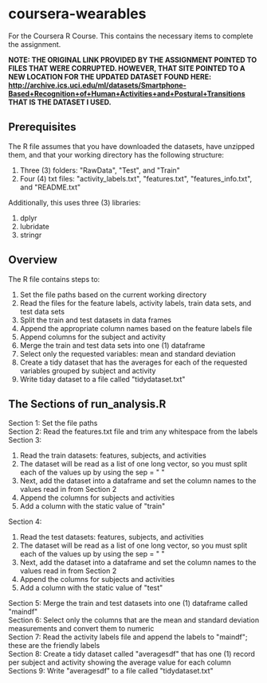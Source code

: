 # coursera-wearables
For the Coursera R Course. This contains the necessary items to complete the assignment.

<b>NOTE: THE ORIGINAL LINK PROVIDED BY THE ASSIGNMENT POINTED TO FILES THAT WERE CORRUPTED. HOWEVER, THAT SITE POINTED TO A NEW LOCATION FOR THE UPDATED DATASET FOUND HERE: http://archive.ics.uci.edu/ml/datasets/Smartphone-Based+Recognition+of+Human+Activities+and+Postural+Transitions  
THAT IS THE DATASET I USED.</b>

## Prerequisites
The R file assumes that you have downloaded the datasets, have unzipped them, and that your working directory has the following structure:  
1. Three (3) folders: "RawData", "Test", and "Train"
2. Four (4) txt files: "activity_labels.txt", "features.txt", "features_info.txt", and "README.txt"

Additionally, this uses three (3) libraries:
1. dplyr
2. lubridate
3. stringr

## Overview
The R file contains steps to:
1. Set the file paths based on the current working directory
2. Read the files for the feature labels, activity labels, train data sets, and test data sets
3. Split the train and test datasets in data frames
4. Append the appropriate column names based on the feature labels file
5. Append columns for the subject and activity
6. Merge the train and test data sets into one (1) dataframe
7. Select only the requested variables: mean and standard deviation
8. Create a tidy dataset that has the averages for each of the requested variables grouped by subject and activity
9. Write tiday dataset to a file called "tidydataset.txt"

## The Sections of run_analysis.R
Section 1: Set the file paths  
Section 2: Read the features.txt file and trim any whitespace from the labels  
Section 3:  
1. Read the train datasets: features, subjects, and activities  
2. The dataset will be read as a list of one long vector, so you must split each of the values up by using the sep = " "  
3. Next, add the dataset into a dataframe and set the column names to the values read in from Section 2  
4. Append the columns for subjects and activities  
5. Add a column with the static value of "train"  

Section 4:  
1. Read the test datasets: features, subjects, and activities  
2. The dataset will be read as a list of one long vector, so you must split each of the values up by using the sep = " "  
3. Next, add the dataset into a dataframe and set the column names to the values read in from Section 2  
4. Append the columns for subjects and activities  
5. Add a column with the static value of "test"  

Section 5: Merge the train and test datasets into one (1) dataframe called "maindf"  
Section 6: Select only the columns that are the mean and standard deviation measurements and convert them to numeric  
Section 7: Read the activity labels file and append the labels to "maindf"; these are the friendly labels  
Section 8: Create a tidy dataset called "averagesdf" that has one (1) record per subject and activity showing the average value for each column  
Sections 9: Write "averagesdf" to a file called "tidydataset.txt"  

